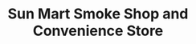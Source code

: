 ---
title: "Sun Mart Smoke Shop and Convenience Store"
url: /willimantic/sun-mart-smoke-shop-and-convenience-store/
shop: convenience
---